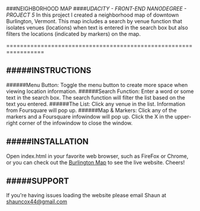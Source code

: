 ###NEIGHBORHOOD MAP
####*UDACITY - FRONT-END NANODEGREE - PROJECT 5*
In this project I created a neighborhood map of downtown
Burlington, Vermont. This map includes a search by venue function
that isolates venues (locations) when text is entered in the 
search box but also filters the locations (indicated by markers) 
on the map.

=================================================================


#####INSTRUCTIONS
-----------------------------------------------------------------
######Menu Button:
	Toggle the menu button to create more space when viewing 
	location information.
######Search Function:
	Enter a word or some text in the search box. The search 
	function will filter the list based on the text you entered.
######The List: 
	Click any venue in the list. Information from Foursquare will
	pop up.
######Map & Markers:
	Click any of the markers and a Foursquare infowindow will 
	pop up. Click the X in the upper-right corner of the 
	infowindow to close the window.


#####INSTALLATION
-----------------------------------------------------------------
Open index.html in your favorite web browser, such as FireFox or 
Chrome, or you can check out the 
[Burlington Map](http://shaunc44.github.io/neighborhood-map/) to see 
the live website. Cheers!


#####SUPPORT
-----------------------------------------------------------------
If you're having issues loading the website please email 
Shaun at shauncox44@gmail.com